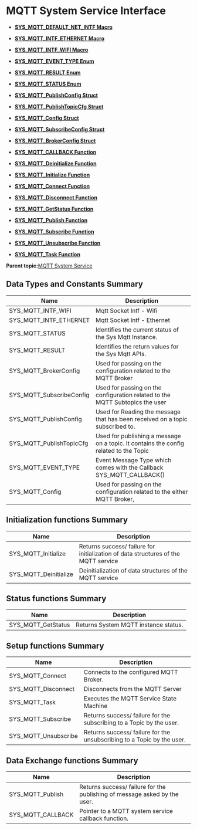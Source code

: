 # MQTT System Service Interface

-   **[SYS\_MQTT\_DEFAULT\_NET\_INTF Macro](GUID-13E248BF-5C3E-4B90-A116-D708A72ECF13.md)**  

-   **[SYS\_MQTT\_INTF\_ETHERNET Macro](GUID-B8B066C9-9D43-45BF-B3E4-F0B4D07A496A.md)**  

-   **[SYS\_MQTT\_INTF\_WIFI Macro](GUID-B2F4E27B-9331-4E16-9395-7B630DF98CC0.md)**  

-   **[SYS\_MQTT\_EVENT\_TYPE Enum](GUID-3E5312EC-F437-4001-870C-D02566138DE5.md)**  

-   **[SYS\_MQTT\_RESULT Enum](GUID-8C49DDF2-665A-4AE3-A68A-BBAE2C0A22DD.md)**  

-   **[SYS\_MQTT\_STATUS Enum](GUID-E9E4CB78-3ABF-44B7-BC07-9AD7EC142A9B.md)**  

-   **[SYS\_MQTT\_PublishConfig Struct](GUID-50083FB4-76EC-41B8-ADC6-A4466DE3972C.md)**  

-   **[SYS\_MQTT\_PublishTopicCfg Struct](GUID-13A901DD-DEC5-4002-95DF-E87651A5FE82.md)**  

-   **[SYS\_MQTT\_Config Struct](GUID-01230F94-41B8-4AF4-A81B-FFE243BAB213.md)**  

-   **[SYS\_MQTT\_SubscribeConfig Struct](GUID-31D8837E-9521-4C37-820E-BC817E1A525D.md)**  

-   **[SYS\_MQTT\_BrokerConfig Struct](GUID-4756B92F-E53F-41CB-BA7F-2FDC1FBC85AC.md)**  

-   **[SYS\_MQTT\_CALLBACK Function](GUID-28A59856-E897-40FA-B089-39C8C84D27CD.md)**  

-   **[SYS\_MQTT\_Deinitialize Function](GUID-C19B77FE-63FC-469F-A9C0-95D41B59DBE1.md)**  

-   **[SYS\_MQTT\_Initialize Function](GUID-31BDD8EE-0AB5-4542-BB67-A14746424248.md)**  

-   **[SYS\_MQTT\_Connect Function](GUID-4B38DADA-4E4A-4820-B0C5-6F4E3A99D44F.md)**  

-   **[SYS\_MQTT\_Disconnect Function](GUID-FF17C85E-72C4-4E0B-A7D5-A7B71C1DA84E.md)**  

-   **[SYS\_MQTT\_GetStatus Function](GUID-B0DCC36D-84BA-4AF0-8048-81D0E773F6BA.md)**  

-   **[SYS\_MQTT\_Publish Function](GUID-E459CCF2-499A-4FA1-8CD3-59A216415FD1.md)**  

-   **[SYS\_MQTT\_Subscribe Function](GUID-1FC1E3CD-9E78-4C97-ADD7-B04DBE255FC2.md)**  

-   **[SYS\_MQTT\_Unsubscribe Function](GUID-69ABE7A5-0098-4C34-B9AA-72DDB247C7F5.md)**  

-   **[SYS\_MQTT\_Task Function](GUID-0785F012-1F1A-4AA4-9167-58736B812C00.md)**  


**Parent topic:**[MQTT System Service](GUID-6D4A7590-A5FE-418D-8A39-4F13DF7618BD.md)

## Data Types and Constants Summary

|Name|Description|
|----|-----------|
|SYS\_MQTT\_INTF\_WIFI|Mqtt Socket Intf - Wifi|
|SYS\_MQTT\_INTF\_ETHERNET|Mqtt Socket Intf - Ethernet|
|SYS\_MQTT\_STATUS|Identifies the current status of the Sys Mqtt Instance.|
|SYS\_MQTT\_RESULT|Identifies the return values for the Sys Mqtt APIs.|
|SYS\_MQTT\_BrokerConfig|Used for passing on the configuration related to the MQTT Broker|
|SYS\_MQTT\_SubscribeConfig|Used for passing on the configuration related to the MQTT Subtopics the user|
|SYS\_MQTT\_PublishConfig|Used for Reading the message that has been received on a topic subscribed to.|
|SYS\_MQTT\_PublishTopicCfg|Used for publishing a message on a topic. It contains the config related to the Topic|
|SYS\_MQTT\_EVENT\_TYPE|Event Message Type which comes with the Callback SYS\_MQTT\_CALLBACK\(\)|
|SYS\_MQTT\_Config|Used for passing on the configuration related to the either MQTT Broker,|

## Initialization functions Summary

|Name|Description|
|----|-----------|
|SYS\_MQTT\_Initialize|Returns success/ failure for initialization of data structures of the MQTT service|
|SYS\_MQTT\_Deinitialize|Deinitialization of data structures of the MQTT service|

## Status functions Summary

|Name|Description|
|----|-----------|
|SYS\_MQTT\_GetStatus|Returns System MQTT instance status.|

## Setup functions Summary

|Name|Description|
|----|-----------|
|SYS\_MQTT\_Connect|Connects to the configured MQTT Broker.|
|SYS\_MQTT\_Disconnect|Disconnects from the MQTT Server|
|SYS\_MQTT\_Task|Executes the MQTT Service State Machine|
|SYS\_MQTT\_Subscribe|Returns success/ failure for the subscribing to a Topic by the user.|
|SYS\_MQTT\_Unsubscribe|Returns success/ failure for the unsubscribing to a Topic by the user.|

## Data Exchange functions Summary

|Name|Description|
|----|-----------|
|SYS\_MQTT\_Publish|Returns success/ failure for the publishing of message asked by the user.|
|SYS\_MQTT\_CALLBACK|Pointer to a MQTT system service callback function.|

